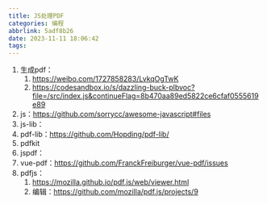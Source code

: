 ```yaml
---
title: JS处理PDF
categories: 编程
abbrlink: 5adf8b26
date: 2023-11-11 18:06:42
tags:
---
```


1. 生成pdf：
   1. https://weibo.com/1727858283/LvkqOgTwK
   2. https://codesandbox.io/s/dazzling-buck-plbvoc?file=/src/index.js&continueFlag=8b470aa89ed5822ce6cfaf0555619e89
2. js：https://github.com/sorrycc/awesome-javascript#files
3. js-lib：
4. pdf-lib：https://github.com/Hopding/pdf-lib/
5. pdfkit
6. jspdf：
7. vue-pdf：https://github.com/FranckFreiburger/vue-pdf/issues
8. pdfjs：
   1. https://mozilla.github.io/pdf.js/web/viewer.html
   2. 编辑：https://github.com/mozilla/pdf.js/projects/9